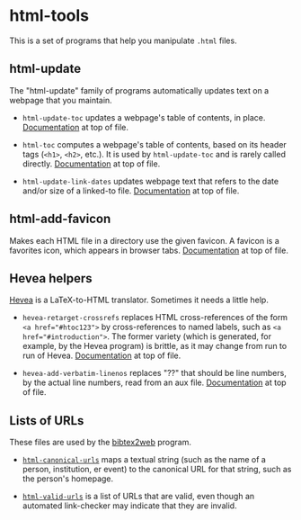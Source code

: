 # html-tools #

This is a set of programs that help you manipulate `.html` files.


## html-update ##

The "html-update" family of programs automatically updates text on a
webpage that you maintain.

 * `html-update-toc` updates a webpage's table of contents, in place.
    <a href="https://raw.githubusercontent.com/plume-lib/html-tools/master/html-update-toc">Documentation</a> at top of file.

 * `html-toc` computes a webpage's table of contents, based on its
    header tags (`<h1>`, `<h2>`, etc.).  It is used by `html-update-toc` and is rarely called directly.
    <a href="https://raw.githubusercontent.com/plume-lib/html-tools/master/html-toc">Documentation</a> at top of file.

 * `html-update-link-dates` updates webpage text that refers to the date
    and/or size of a linked-to file.
    <a href="https://raw.githubusercontent.com/plume-lib/html-tools/master/html-update-link-dates">Documentation</a> at top of file.


## html-add-favicon ##

Makes each HTML file in a directory use the given favicon.  A favicon is a
favorites icon, which appears in browser tabs.
<a
href="https://raw.githubusercontent.com/plume-lib/html-tools/master/html-add-favicon">Documentation</a>
at top of file.


## Hevea helpers ##

[Hevea](http://hevea.inria.fr/) is a LaTeX-to-HTML translator.  Sometimes it needs a little help.

* `hevea-retarget-crossrefs`
  replaces HTML cross-references of the form
  `<a href="#htoc123">`
  by cross-references to named labels, such as
  `<a href="#introduction">`.
  The former variety (which is generated, for example, by the Hevea
  program) is brittle, as it may change from run to run of Hevea.
  <a href="https://raw.githubusercontent.com/plume-lib/html-tools/master/hevea-retarget-crossrefs">Documentation</a> at top of file.

* `hevea-add-verbatim-linenos` replaces "??" that should be line numbers,
  by the actual line numbers, read from an aux file.  <a
  href="https://raw.githubusercontent.com/plume-lib/html-tools/master/hevea-add-verbatim-linenos">Documentation</a>
  at top of file.


## Lists of URLs ##

These files are used by the <a
href="http://homes.cs.washington.edu/~mernst/software/bibtex2web.html">bibtex2web</a>
program.

 * [`html-canonical-urls`](https://raw.githubusercontent.com/plume-lib/html-tools/master/html-canonical-urls)
   maps a textual string (such as the name of a person, institution, er
   event) to the canonical URL for that string, such as the person's
   homepage.

 * [`html-valid-urls`](https://raw.githubusercontent.com/plume-lib/html-tools/master/html-valid-urls) is a list of URLs that are valid, even though an
   automated link-checker may indicate that they are invalid.

